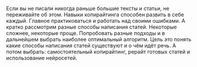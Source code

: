 Если вы не писали никогда раньше большие тексты и статьи, не переживайте об этом. Навыки копирайтинга способен развить в себе каждый. Главное практиковаться и работать над своими ошибками. А кратко рассмотрим разные способы написания статей. Некоторые сложнее, некоторые проще. Попробовать разные подходы и в дальнейшем выбрать наиболее оптимальный алгоритм. Цель это понять какие способы написания статей существуют и о чём идёт речь. А потом выбрать: самостоятельный копирайтинг, рерайт готовых статей и использование нейросетей.
